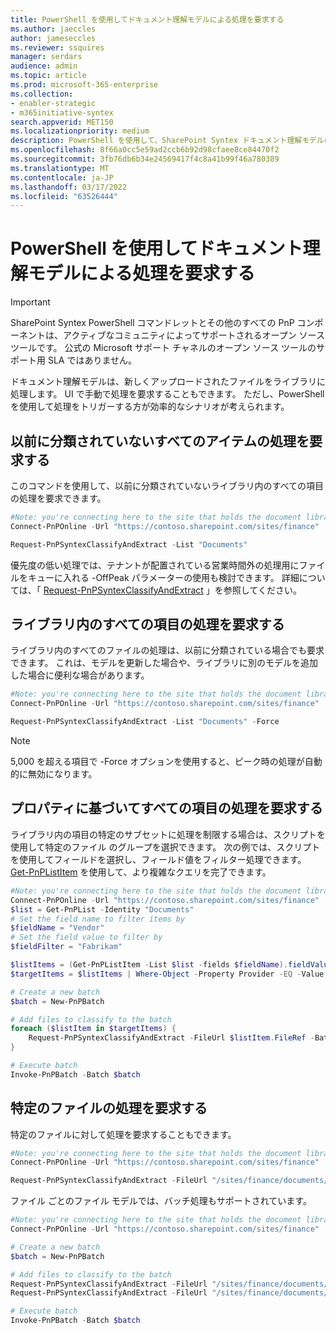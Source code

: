 ```yaml
---
title: PowerShell を使用してドキュメント理解モデルによる処理を要求する
ms.author: jaeccles
author: jameseccles
ms.reviewer: ssquires
manager: serdars
audience: admin
ms.topic: article
ms.prod: microsoft-365-enterprise
ms.collection:
- enabler-strategic
- m365initiative-syntex
search.appverid: MET150
ms.localizationpriority: medium
description: PowerShell を使用して、SharePoint Syntex ドキュメント理解モデルによる処理を要求する方法について説明します。
ms.openlocfilehash: 8f66a0cc5e59ad2ccb6b92d98cfaee8ce84470f2
ms.sourcegitcommit: 3fb76db6b34e24569417f4c8a41b99f46a780389
ms.translationtype: MT
ms.contentlocale: ja-JP
ms.lasthandoff: 03/17/2022
ms.locfileid: "63526444"
---
```

# <a name="use-powershell-to-request-processing-by-a-document-understanding-model"></a>PowerShell を使用してドキュメント理解モデルによる処理を要求する

> [!IMPORTANT]
> SharePoint Syntex PowerShell コマンドレットとその他のすべての PnP コンポーネントは、アクティブなコミュニティによってサポートされるオープン ソース ツールです。 公式の Microsoft サポート チャネルのオープン ソース ツールのサポート用 SLA ではありません。

ドキュメント理解モデルは、新しくアップロードされたファイルをライブラリに処理します。 UI で手動で処理を要求することもできます。 ただし、PowerShell を使用して処理をトリガーする方が効率的なシナリオが考えられます。

## <a name="request-processing-of-all-items-that-have-not-been-previously-classified"></a>以前に分類されていないすべてのアイテムの処理を要求する

このコマンドを使用して、以前に分類されていないライブラリ内のすべての項目の処理を要求できます。

```PowerShell
#Note: you're connecting here to the site that holds the document library you want to process
Connect-PnPOnline -Url "https://contoso.sharepoint.com/sites/finance"

Request-PnPSyntexClassifyAndExtract -List "Documents"
```

優先度の低い処理では、テナントが配置されている営業時間外の処理用にファイルをキューに入れる -OffPeak パラメーターの使用も検討できます。 詳細については、「 [Request-PnPSyntexClassifyAndExtract](https://pnp.github.io/powershell/cmdlets/Request-PnPSyntexClassifyAndExtract.html) 」を参照してください。

## <a name="request-processing-of-all-items-in-a-library"></a>ライブラリ内のすべての項目の処理を要求する

ライブラリ内のすべてのファイルの処理は、以前に分類されている場合でも要求できます。 これは、モデルを更新した場合や、ライブラリに別のモデルを追加した場合に便利な場合があります。

```PowerShell
#Note: you're connecting here to the site that holds the document library you want to process
Connect-PnPOnline -Url "https://contoso.sharepoint.com/sites/finance"

Request-PnPSyntexClassifyAndExtract -List "Documents" -Force
```

> [!NOTE]
> 5,000 を超える項目で -Force オプションを使用すると、ピーク時の処理が自動的に無効になります。

## <a name="request-processing-of-all-items-based-on-a-property"></a>プロパティに基づいてすべての項目の処理を要求する

ライブラリ内の項目の特定のサブセットに処理を制限する場合は、スクリプトを使用して特定のファイル のグループを選択できます。 次の例では、スクリプトを使用してフィールドを選択し、フィールド値をフィルター処理できます。 [Get-PnPListItem](https://pnp.github.io/powershell/cmdlets/Get-PnPListItem.html) を使用して、より複雑なクエリを完了できます。

```PowerShell
#Note: you're connecting here to the site that holds the document library you want to process
Connect-PnPOnline -Url "https://contoso.sharepoint.com/sites/finance"
$list = Get-PnPList -Identity "Documents"
# Set the field name to filter items by
$fieldName = "Vendor"
# Set the field value to filter by
$fieldFilter = "Fabrikam"

$listItems = (Get-PnPListItem -List $list -fields $fieldName).fieldValues
$targetItems = $listItems | Where-Object -Property Provider -EQ -Value $fieldFilter

# Create a new batch
$batch = New-PnPBatch

# Add files to classify to the batch
foreach ($listItem in $targetItems) {
    Request-PnPSyntexClassifyAndExtract -FileUrl $listItem.FileRef -Batch $classifyBatch
}

# Execute batch
Invoke-PnPBatch -Batch $batch
```

## <a name="request-processing-of-specific-files"></a>特定のファイルの処理を要求する

特定のファイルに対して処理を要求することもできます。

```PowerShell
#Note: you're connecting here to the site that holds the document library you want to process
Connect-PnPOnline -Url "https://contoso.sharepoint.com/sites/finance"

Request-PnPSyntexClassifyAndExtract -FileUrl "/sites/finance/documents/contoso contract.docx"
```

ファイル ごとのファイル モデルでは、バッチ処理もサポートされています。

```PowerShell
#Note: you're connecting here to the site that holds the document library you want to process
Connect-PnPOnline -Url "https://contoso.sharepoint.com/sites/finance"

# Create a new batch
$batch = New-PnPBatch

# Add files to classify to the batch
Request-PnPSyntexClassifyAndExtract -FileUrl "/sites/finance/documents/contoso contract.docx" -Batch $batch
Request-PnPSyntexClassifyAndExtract -FileUrl "/sites/finance/documents/relecloud contract.docx" -Batch $batch

# Execute batch
Invoke-PnPBatch -Batch $batch
```
